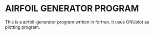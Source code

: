 # AIRFOIL GENERATOR PROGRAM

This is a airfoil-generator program written in fortran. 
It uses GNUplot as plotting program. 

